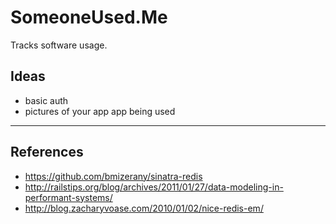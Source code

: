 SomeoneUsed.Me
=============
Tracks software usage.

Ideas
---------
* basic auth
* pictures of your app app being used

---

References
-----------

* https://github.com/bmizerany/sinatra-redis
* http://railstips.org/blog/archives/2011/01/27/data-modeling-in-performant-systems/
* http://blog.zacharyvoase.com/2010/01/02/nice-redis-em/

